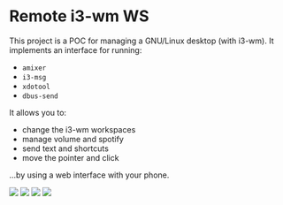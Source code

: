 Remote i3-wm WS
===============

This project is a POC for managing a GNU/Linux desktop (with i3-wm). It implements an interface for running:

* `amixer`
* `i3-msg`
* `xdotool`
* `dbus-send`

It allows you to:

* change the i3-wm workspaces
* manage volume and spotify
* send text and shortcuts
* move the pointer and click

…by using a web interface with your phone.

![](https://upload.deblan.org/u/2018-02/5a797487.png)
![](https://upload.deblan.org/u/2018-02/5a79752a.png)
![](https://upload.deblan.org/u/2018-02/5a797533.png)
![](https://upload.deblan.org/u/2018-02/5a797543.png)
